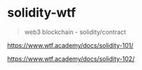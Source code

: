 # solidity-wtf
> web3 blockchain - solidity/contract

https://www.wtf.academy/docs/solidity-101/

https://www.wtf.academy/docs/solidity-102/








 
 
 
